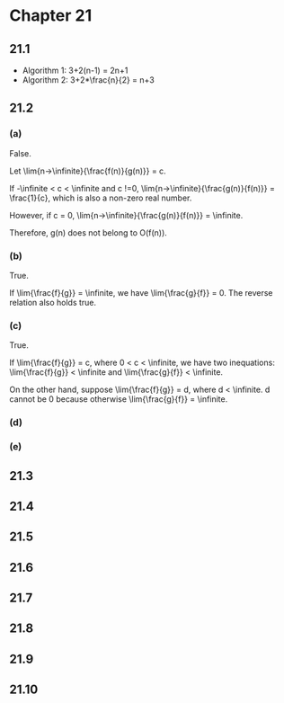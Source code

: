 # Chapter 21

## 21.1

* Algorithm 1: 3+2(n-1) = 2n+1
* Algorithm 2: 3+2*\frac{n}{2} = n+3

## 21.2

### (a)

False.

Let \lim{n->\infinite}{\frac{f(n)}{g(n)}} = c.

If -\infinite < c < \infinite and c !=0, \lim{n->\infinite}{\frac{g(n)}{f(n)}} = \frac{1}{c}, which is also a non-zero real number.

However, if c = 0, \lim{n->\infinite}{\frac{g(n)}{f(n)}} = \infinite.

Therefore, g(n) does not belong to O(f(n)).

### (b)

True.

If \lim{\frac{f}{g}} = \infinite, we have \lim{\frac{g}{f}} = 0. The reverse relation also holds true.

### (c)

True.

If \lim{\frac{f}{g}} = c, where 0 < c < \infinite, we have two inequations: \lim{\frac{f}{g}} < \infinite and \lim{\frac{g}{f}} < \infinite.

On the other hand, suppose \lim{\frac{f}{g}} = d, where d < \infinite. d cannot be 0 because otherwise \lim{\frac{g}{f}} = \infinite.

### (d)



### (e)



## 21.3



## 21.4



## 21.5



## 21.6



## 21.7



## 21.8



## 21.9



## 21.10


